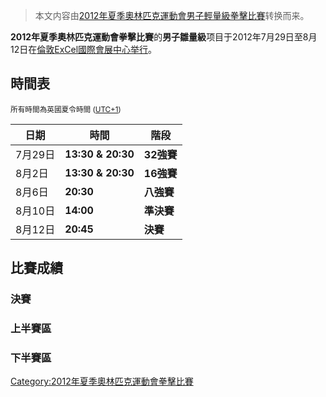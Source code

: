 > 本文内容由[2012年夏季奧林匹克運動會男子輕量級拳擊比賽](https://zh.wikipedia.org/wiki/2012年夏季奧林匹克運動會男子輕量級拳擊比賽)转换而来。


**2012年夏季奧林匹克運動會拳擊比賽**的**男子雛量級**项目于2012年7月29日至8月12日在[倫敦](https://zh.wikipedia.org/wiki/倫敦 "wikilink")[ExCel國際會展中心举行](https://zh.wikipedia.org/wiki/ExCel國際會展中心 "wikilink")。

## 時間表

<small>所有時間為英國夏令時間 ([UTC+1](https://zh.wikipedia.org/wiki/UTC+1 "wikilink")) </small>

| 日期    | 時間                | 階段       |
| ----- | ----------------- | -------- |
| 7月29日 | **13:30 & 20:30** | **32強賽** |
| 8月2日  | **13:30 & 20:30** | **16強賽** |
| 8月6日  | **20:30**         | **八強賽**  |
| 8月10日 | **14:00**         | **準決賽**  |
| 8月12日 | **20:45**         | **決賽**   |

## 比賽成績

### 決賽

### 上半賽區

### 下半賽區

[Category:2012年夏季奧林匹克運動會拳擊比賽](https://zh.wikipedia.org/wiki/Category:2012年夏季奧林匹克運動會拳擊比賽 "wikilink")